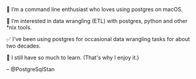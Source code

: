 👋 I’m a command line enthusiast who loves using postgres on macOS.

👀 I’m interested in data wrangling (ETL) with postgres, python and other \*nix tools.

✅ I've been using postgres for occasional data wrangling tasks for about two decades.

🌱 I still have so much to learn. (That's why I enjoy it.)

– @PostgreSqlStan


<!---
PostgreSqlStan/PostgreSqlStan is a ✨ special ✨ repository because its `README.md` (this file) appears on your GitHub profile.
You can click the Preview link to take a look at your changes.
--->

